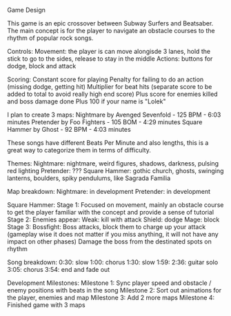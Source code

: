 Game Design

This game is an epic crossover between Subway Surfers and Beatsaber. The main concept is for the player to navigate an obstacle courses to the rhythm of popular rock songs.

Controls:
  Movement: the player is can move alongisde 3 lanes, hold the stick to go to the sides, release to stay in the middle
  Actions: buttons for dodge, block and attack

Scoring:
  Constant score for playing
  Penalty for failing to do an action (missing dodge, getting hit)
  Multiplier for beat hits (separate score to be added to total to avoid really high end score)
  Plus score for enemies killed and boss damage done
  Plus 100 if your name is "Lolek"

I plan to create 3 maps:
  Nightmare by Avenged Sevenfold - 125 BPM - 6:03 minutes
  Pretender by Foo Fighters - 105 BOM - 4:29 minutes
  Square Hammer by Ghost - 92 BPM - 4:03 minutes

These songs have different Beats Per Minute and also lengths, this is a great way to categorize them in terms of difficulty.

Themes:
  Nightmare: nightmare, weird figures, shadows, darkness, pulsing red lighting
  Pretender: ???
  Square Hammer: gothic church, ghosts, swinging lanterns, boulders, spiky pendulums, like Sagrada Familia

Map breakdown:
  Nightmare: in development
  Pretender: in development

  Square Hammer:
    Stage 1:
      Focused on movement, mainly an obstacle course to get the player familiar with the concept and provide a sense of tutorial
    Stage 2:
      Enemies appear:
        Weak: kill with attack
        Shield: dodge
        Mage: block
    Stage 3:
      Bossfight:
        Boss attacks, block them to charge up your attack (gameplay wise it does not matter if you miss anything, it will not have any impact on other phases)
        Damage the boss from the destinated spots on rhythm

  Song breakdown:
    0:30: slow
    1:00: chorus
    1:30: slow
    1:59:
    2:36: guitar solo
    3:05: chorus
    3:54: end and fade out


Development Milestones:
  Milestone 1: Sync player speed and obstacle / enemy positions with beats in the song 
  Milestone 2: Sort out animations for the player, enemies and map
  Milestone 3: Add 2 more maps
  Milestone 4: Finished game with 3 maps
